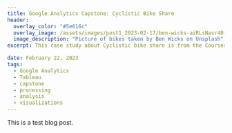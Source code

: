 ```yaml
---
title: Google Analytics Capstone: Cyclistic Bike Share
header:
  overlay_color: "#5e616c"
  overlay_image: /assets/images/post1_2023-02-17/ben-wicks-aiRLsNasr40-unsplash.jpg
  image_description: "Picture of bikes taken by Ben Wicks on Unsplash" 
excerpt: This case study about Cyclistic bike share is from the Coursera Google Analytics Capstone course. 

date: February 22, 2023
tags:
  - Google Analytics
  - Tableau
  - capstone
  - processing
  - analysis
  - visualizations
---
```


This is a test blog post.
